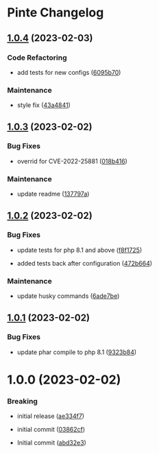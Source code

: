 # Pinte Changelog

## [1.0.4](https://github.com/jetstreamlabs/pinte/compare/v1.0.3...v1.0.4) (2023-02-03)


### Code Refactoring

* add tests for new configs ([6095b70](https://github.com/jetstreamlabs/pinte/commit/6095b70cf3c2a78454918d9c09f039f7da802ed3))


### Maintenance

* style fix ([43a4841](https://github.com/jetstreamlabs/pinte/commit/43a4841ab7c1ab824659d0ee0077087bf4c50912))

## [1.0.3](https://github.com/jetstreamlabs/pinte/compare/v1.0.2...v1.0.3) (2023-02-02)


### Bug Fixes

* overrid for CVE-2022-25881 ([018b416](https://github.com/jetstreamlabs/pinte/commit/018b416092f3b96b08ffa24224b8a58426dea8e7))


### Maintenance

* update readme ([137797a](https://github.com/jetstreamlabs/pinte/commit/137797a1da952e3ae96f6f3015e30c1ef08a6394))

## [1.0.2](https://github.com/jetstreamlabs/pinte/compare/v1.0.1...v1.0.2) (2023-02-02)


### Bug Fixes

* update tests for php 8.1 and above ([f8f1725](https://github.com/jetstreamlabs/pinte/commit/f8f17257245b1baff54318512985ac73fa15d5af))


* added tests back after configuration ([472b664](https://github.com/jetstreamlabs/pinte/commit/472b664746073b6791cbf10a86d5d1298b0b8398))


### Maintenance

* update husky commands ([6ade7be](https://github.com/jetstreamlabs/pinte/commit/6ade7be8c60ec16d1c06501643a7cc8cab8c050c))

## [1.0.1](https://github.com/jetstreamlabs/pinte/compare/v1.0.0...v1.0.1) (2023-02-02)


### Bug Fixes

* update phar compile to php 8.1 ([9323b84](https://github.com/jetstreamlabs/pinte/commit/9323b84472a3df29c0d57128c9eae8724ec02b8c))

# 1.0.0 (2023-02-02)


### Breaking

* initial release ([ae334f7](https://github.com/jetstreamlabs/pinte/commit/ae334f7151a09d82e546ced2e56d016f23bc2a42))


* initial commit ([03862cf](https://github.com/jetstreamlabs/pinte/commit/03862cf798751c00686bf35642d51c456fb84d5a))
* Initial commit ([abd32e3](https://github.com/jetstreamlabs/pinte/commit/abd32e3407b229db97af8fedf88ca8a967746c22))

